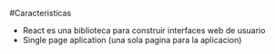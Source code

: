 #Caracteristicas
- React es una biblioteca para construir interfaces web de usuario
- Single page aplication (una sola pagina para la aplicacion)
